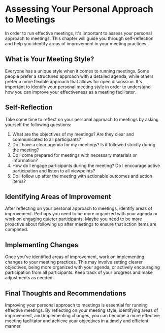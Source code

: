 Assessing Your Personal Approach to Meetings
=====================================================================================

In order to run effective meetings, it's important to assess your personal approach to meetings. This chapter will guide you through self-reflection and help you identify areas of improvement in your meeting practices.

What is Your Meeting Style?
---------------------------

Everyone has a unique style when it comes to running meetings. Some people prefer a structured approach with a detailed agenda, while others prefer a more flexible approach that allows for open discussion. It's important to identify your personal meeting style in order to understand how you can improve your effectiveness as a meeting facilitator.

Self-Reflection
---------------

Take some time to reflect on your personal approach to meetings by asking yourself the following questions:

1. What are the objectives of my meetings? Are they clear and communicated to all participants?
2. Do I have a clear agenda for my meetings? Is it followed strictly during the meeting?
3. Do I come prepared for meetings with necessary materials or information?
4. How do I engage participants during the meeting? Do I encourage active participation and listen to all viewpoints?
5. Do I follow up after the meeting with actionable outcomes and action items?

Identifying Areas of Improvement
--------------------------------

After reflecting on your personal approach to meetings, identify areas of improvement. Perhaps you need to be more organized with your agenda or work on engaging quieter participants. Maybe you need to be more proactive about following up after meetings to ensure that action items are completed.

Implementing Changes
--------------------

Once you've identified areas of improvement, work on implementing changes to your meeting practices. This may involve setting clearer objectives, being more organized with your agenda, or actively encouraging participation from all participants. Keep track of your progress and make adjustments as needed.

Final Thoughts and Recommendations
----------------------------------

Improving your personal approach to meetings is essential for running effective meetings. By reflecting on your meeting style, identifying areas of improvement, and implementing changes, you can become a more effective meeting facilitator and achieve your objectives in a timely and efficient manner.
